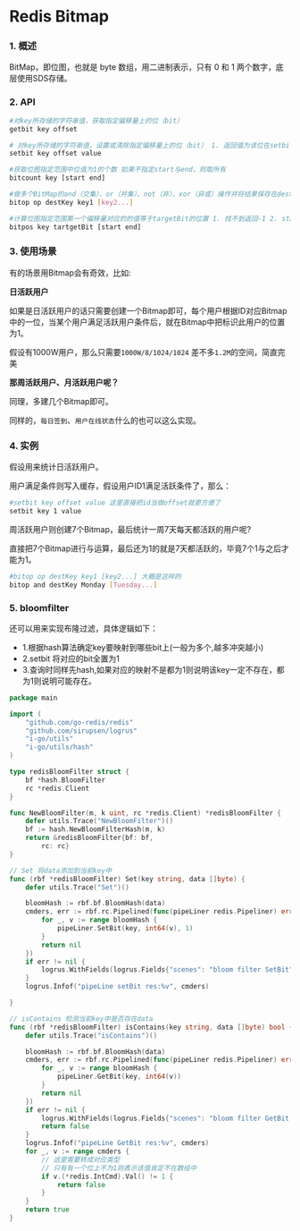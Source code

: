 # Redis Bitmap


### 1. 概述

BitMap，即位图，也就是 byte 数组，用二进制表示，只有 0 和 1 两个数字，底层使用SDS存储。

### 2. API

```sh
#对key所存储的字符串值，获取指定偏移量上的位（bit）
getbit key offset

# 对key所存储的字符串值，设置或清除指定偏移量上的位（bit） 1. 返回值为该位在setbit之前的值 2. value只能取0或1 3. offset从0开始，即使原位图只能10位，offset可以取1000
setbit key offset value

#获取位图指定范围中位值为1的个数 如果不指定start与end，则取所有
bitcount key [start end]

#做多个BitMap的and（交集）、or（并集）、not（非）、xor（异或）操作并将结果保存在destKey中
bitop op destKey key1 [key2...]

#计算位图指定范围第一个偏移量对应的的值等于targetBit的位置 1. 找不到返回-1 2. start与end没有设置，则取全部 3. targetBit只能取0或者1
bitpos key tartgetBit [start end]
```

### 3. 使用场景

有的场景用Bitmap会有奇效，比如:

**日活跃用户**

如果是日活跃用户的话只需要创建一个Bitmap即可，每个用户根据ID对应Bitmap中的一位，当某个用户满足活跃用户条件后，就在Bitmap中把标识此用户的位置为1。

假设有1000W用户，那么只需要`1000W/8/1024/1024` 差不多`1.2M`的空间，简直完美

**那周活跃用户、月活跃用户呢？**

同理，多建几个Bitmap即可。

同样的，`每日签到`、`用户在线状态`什么的也可以这么实现。

### 4. 实例

假设用来统计日活跃用户。

用户满足条件则写入缓存，假设用户ID1满足活跃条件了，那么：

```sh
#setbit key offset value 这里直接把id当做offset就更方便了
setbit key 1 value
```

周活跃用户则创建7个Bitmap，最后统计一周7天每天都活跃的用户呢?

直接把7个Bitmap进行与运算，最后还为1的就是7天都活跃的，毕竟7个1与之后才能为1。

```sh
#bitop op destKey key1 [key2...] 大概是这样的
bitop and destKey Monday [Tuesday...]
```



### 5. bloomfilter

还可以用来实现布隆过滤，具体逻辑如下：


* 1.根据hash算法确定key要映射到哪些bit上(一般为多个,越多冲突越小)
* 2.setbit 将对应的bit全置为1
* 3.查询时同样先hash,如果对应的映射不是都为1则说明该key一定不存在，都为1则说明可能存在。



```go
package main

import (
	"github.com/go-redis/redis"
	"github.com/sirupsen/logrus"
	"i-go/utils"
	"i-go/utils/hash"
)

type redisBloomFilter struct {
	bf *hash.BloomFilter
	rc *redis.Client
}

func NewBloomFilter(m, k uint, rc *redis.Client) *redisBloomFilter {
	defer utils.Trace("NewBloomFilter")()
	bf := hash.NewBloomFilterHash(m, k)
	return &redisBloomFilter{bf: bf,
		rc: rc}
}

// Set 将data添加到当前key中
func (rbf *redisBloomFilter) Set(key string, data []byte) {
	defer utils.Trace("Set")()

	bloomHash := rbf.bf.BloomHash(data)
	cmders, err := rbf.rc.Pipelined(func(pipeLiner redis.Pipeliner) error {
		for _, v := range bloomHash {
			pipeLiner.SetBit(key, int64(v), 1)
		}
		return nil
	})
	if err != nil {
		logrus.WithFields(logrus.Fields{"scenes": "bloom filter SetBit"}).Error(err)
	}
	logrus.Infof("pipeLine setBit res:%v", cmders)

}

// isContains 检测当前key中是否存在data
func (rbf *redisBloomFilter) isContains(key string, data []byte) bool {
	defer utils.Trace("isContains")()

	bloomHash := rbf.bf.BloomHash(data)
	cmders, err := rbf.rc.Pipelined(func(pipeLiner redis.Pipeliner) error {
		for _, v := range bloomHash {
			pipeLiner.GetBit(key, int64(v))
		}
		return nil
	})
	if err != nil {
		logrus.WithFields(logrus.Fields{"scenes": "bloom filter GetBit error"}).Error(err)
		return false
	}
	logrus.Infof("pipeLine GetBit res:%v", cmders)
	for _, v := range cmders {
		// 这里需要转成对应类型
		// 只有有一个位上不为1则表示该值肯定不在数组中
		if v.(*redis.IntCmd).Val() != 1 {
			return false
		}
	}
	return true
}

```

